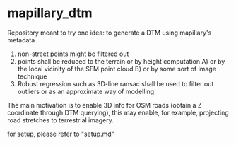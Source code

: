 # mapillary_dtm

Repository meant to try one idea: to generate a DTM using mapillary's metadata

1) non-street points might be filtered out
2) points shall be reduced to the terrain or by height computation
   A) or by the local vicinity of the SFM point cloud
   B) or by some sort of image technique
3) Robust regression such as 3D-line ransac shall be used to filter out outliers or as an approximate way of modelling

The main motivation is to enable 3D info for OSM roads (obtain a Z coordinate through DTM querying), this may enable, for example, projecting road stretches to terrestrial imagery.


for setup, please refer to "setup.md"